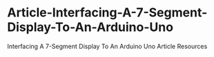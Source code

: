 # Article-Interfacing-A-7-Segment-Display-To-An-Arduino-Uno
Interfacing A 7-Segment Display To An Arduino Uno Article Resources
